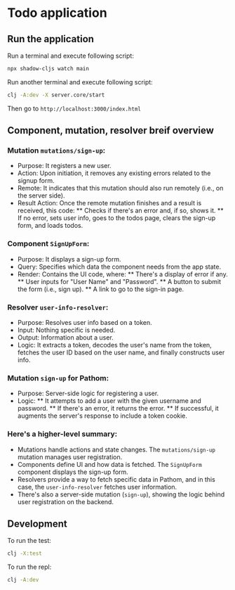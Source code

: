 # Todo application

## Run the application

Run a terminal and execute following script:

```bash
npx shadow-cljs watch main
```

Run another terminal and execute following script:

```bash
clj -A:dev -X server.core/start
```

Then go to `http://localhost:3000/index.html`

## Component, mutation, resolver breif overview

### Mutation `mutations/sign-up`:

 * Purpose: It registers a new user.
 * Action: Upon initiation, it removes any existing errors related to the signup form.
 * Remote: It indicates that this mutation should also run remotely (i.e., on the server side).
 * Result Action: Once the remote mutation finishes and a result is received, this code:
  ** Checks if there's an error and, if so, shows it.
  ** If no error, sets user info, goes to the todos page, clears the sign-up form, and loads todos.

### Component `SignUpForm`:

 * Purpose: It displays a sign-up form.
 * Query: Specifies which data the component needs from the app state.
 * Render: Contains the UI code, where:
  ** There's a display of error if any.
  ** User inputs for "User Name" and "Password".
  ** A button to submit the form (i.e., sign up).
  ** A link to go to the sign-in page.

### Resolver `user-info-resolver`:

 * Purpose: Resolves user info based on a token.
 * Input: Nothing specific is needed.
 * Output: Information about a user.
 * Logic: It extracts a token, decodes the user's name from the token, fetches the user ID based on the user name, and finally constructs user info.

### Mutation `sign-up` for Pathom:

 * Purpose: Server-side logic for registering a user.
 * Logic:
  ** It attempts to add a user with the given username and password.
  ** If there's an error, it returns the error.
  ** If successful, it augments the server's response to include a token cookie.

### Here's a higher-level summary:

 * Mutations handle actions and state changes. The `mutations/sign-up` mutation manages user registration.
 * Components define UI and how data is fetched. The `SignUpForm` component displays the sign-up form.
 * Resolvers provide a way to fetch specific data in Pathom, and in this case, the `user-info-resolver` fetches user information.
 * There's also a server-side mutation (`sign-up`), showing the logic behind user registration on the backend.


## Development

To run the test:

```bash
clj -X:test
```

To run the repl:

```bash
clj -A:dev
```
